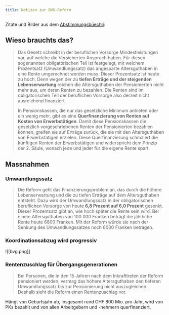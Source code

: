```yaml
---
title: Notizen zur BVG-Reform
---
```

Zitate und Bilder aus dem [Abstimmungsbüechli](https://swissvotes.ch/attachments/42c5298e2609782e7e99f1a9071cf3238be0a1a82853b98e2fd01bab12fb8f02): 
## Wieso brauchts das?


> Das Gesetz schreibt in der beruflichen Vorsorge Mindestleistungen vor, auf welche die Versicherten Anspruch haben. Für diesen sogenannten obligatorischen Teil ist festgelegt,
> mit welchem Prozentsatz (Umwandlungssatz) das angesparte Altersguthaben in eine Rente umgerechnet werden muss. Dieser Prozentsatz ist heute zu hoch. Denn wegen der zu
> **tiefen Erträge und der steigenden Lebenserwartung** reichen die Altersguthaben der Pensionierten nicht mehr aus, um deren Renten zu bezahlen. Die Renten sind im obligatorischen Teil der beruflichen Vorsorge also derzeit nicht ausreichend
> finanziert.
> 
> In Pensionskassen, die nur das gesetzliche Minimum anbieten oder ein wenig mehr, gibt es eine **Querfinanzierung von Renten auf Kosten von Erwerbstätigen**. Damit diese Pensionskassen die gesetzlich vorgeschriebenen Renten der Pensionierten bezahlen können, greifen sie auf Erträge zurück, die sie mit den Altersguthaben von Erwerbstätigen erzielen. Diese Querfinanzierung schmälert die künftigen Renten der Erwerbstätigen und widerspricht dem Prinzip der 2. Säule, wonach jede und jeder für die eigene Rente spart.

## Massnahmen

### Umwandlungssatz

> Die Reform geht das Finanzierungsproblem an, das durch die höhere Lebenserwartung und die zu tiefen Erträge auf dem Altersguthaben entsteht. Dazu wird der Umwandlungssatz in der obligatorischen beruflichen Vorsorge von heute **6,8 Prozent auf 6,0 Prozent** gesenkt. Dieser Prozentsatz gibt an, wie hoch später die Rente sein wird. Bei einem Altersguthaben von 100 000 Franken beträgt die jährliche Rente heute 6800 Franken. Mit der Reform würde sie nach der Senkung des Umwandlungssatzes noch 6000 Franken betragen.

### Koordinationsabzug wird progressiv

![[bvg.png]]

### Rentenzuschlag für Übergangsgenerationen

> Bei Personen, die in den 15 Jahren nach dem Inkrafttreten der Reform pensioniert werden, vermag das höhere Altersguthaben den tieferen Umwandlungssatz bis zur Pensionierung nicht auszugleichen. Deshalb sieht die Reform einen Rentenzuschlag vor.

Hängt von Geburtsjahr ab, insgesamt rund CHF 800 Mio. pro Jahr, wird von PKs bezahlt und von allen Arbeitgebern und -nehmern querfinanziert.


